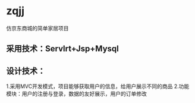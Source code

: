 # zqjj
仿京东商城的简单家居项目

## 采用技术：Servlrt+Jsp+Mysql
## 设计技术：
  1.采用MVC开发模式，项目能够获取用户的信息，给用户展示不同的商品
  2.功能模块：用户的注册与登录，数据的友好展示，用户的订单修改
  

